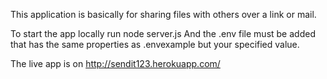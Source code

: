 This application is basically for sharing files with others over a link or mail.

To start the app locally
run node server.js
And the .env file must be added that has the same properties as .envexample but your specified value.

The live app is on http://sendit123.herokuapp.com/
